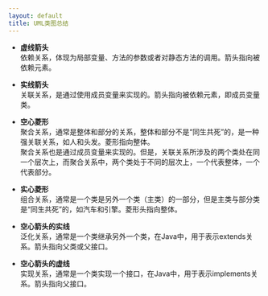 ```yaml
---
layout: default
title: UML类图总结
---
```


* **虚线箭头**  
    依赖关系，体现为局部变量、方法的参数或者对静态方法的调用。箭头指向被依赖元素。

* **实线箭头**  
    关联关系，是通过使用成员变量来实现的。箭头指向被依赖元素，即成员变量类。

* **空心菱形**  
   聚合关系，通常是整体和部分的关系，整体和部分不是“同生共死”的，是一种强关联关系，如人和头发。菱形指向整体。  
   聚合关系也是通过成员变量来实现的。但是，关联关系所涉及的两个类处在同一个层次上，而聚合关系中，两个类处于不同的层次上，一个代表整体，一个代表部分。

* **实心菱形**  
    组合关系，通常是一个类是另外一个类（主类）的一部分，但是主类与部分类是“同生共死”的，如汽车和引擎。菱形头指向整体。

* **空心箭头的实线**  
    泛化关系，通常是一个类继承另外一个类，在Java中，用于表示extends关系。箭头指向父类或父接口。
	
* **空心箭头的虚线**  
    实现关系，通常是一个类实现一个接口，在Java中，用于表示implements关系。箭头指向父接口。